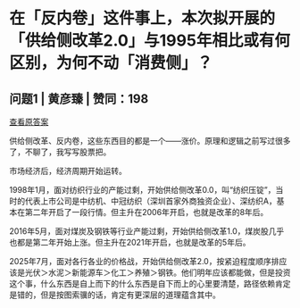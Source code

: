 # 在「反内卷」这件事上，本次拟开展的「供给侧改革2.0」与1995年相比或有何区别，为何不动「消费侧」？

## 问题1 | 黄彦臻 | 赞同：198

[查看原答案](https://www.zhihu.com/question/1929911209932616272/answer/1930346345459319104)

供给侧改革、反内卷，这些东西目的都是一个——涨价。原理和逻辑之前写过很多了，不聊了，我写写股票把。

市场经济后，经济周期开始运转。

1998年1月，面对纺织行业的产能过剩，开始供给侧改革0.0，叫“纺织压锭”，当时的代表上市公司是中纺机、中冠纺织（深圳首家外商独资企业）、深纺织A，基本在第二年开启了一段行情。但主升在2006年开启，也就是改革的8年后。

2016年5月，面对煤炭及钢铁等行业产能过剩，开始供给侧改革1.0，煤炭股几乎也都是第二年开始上涨。但主升在2021年开启，也就是改革的5年后。

2025年7月，面对各行各业的价格战，开始供给侧改革2.0，按紧迫程度顺序排应该是光伏＞水泥＞新能源车＞化工＞养殖＞钢铁。他们明年应该都能做，但是投资这个事，什么东西是自上而下的什么东西是自下而上的心里要清楚，路径依赖肯定是错的，但是按图索骥的话，肯定有更深层的道理蕴含其中。
